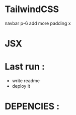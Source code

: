 # TailwindCSS
navbar p-6 add more padding x
# JSX


# Last run :
- write readme
- deploy it

# DEPENCIES :